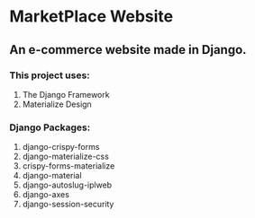 # MarketPlace Website
## An e-commerce website made in Django.
### This project uses:
1. The Django Framework
2. Materialize Design
### Django Packages:
1. django-crispy-forms
2. django-materialize-css
3. crispy-forms-materialize
4. django-material
5. django-autoslug-iplweb
6. django-axes
7. django-session-security
